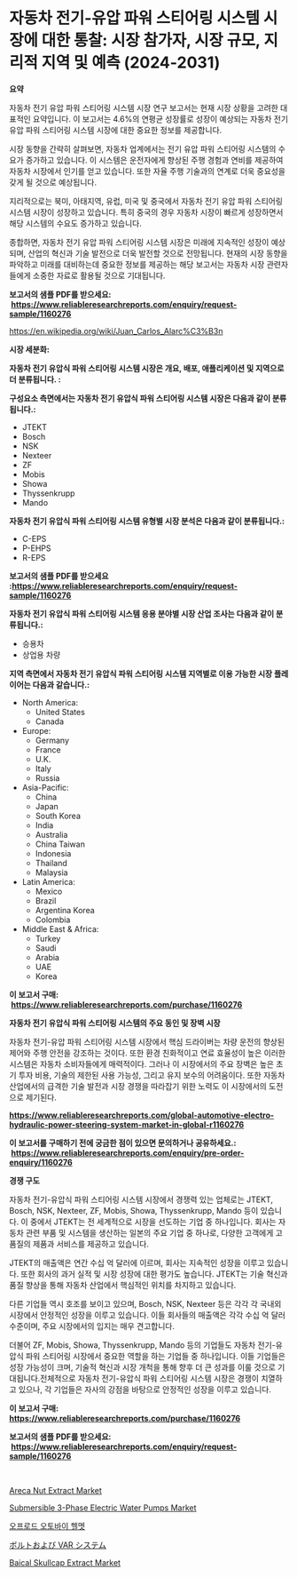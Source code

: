 <p><h1>자동차 전기-유압 파워 스티어링 시스템 시장에 대한 통찰: 시장 참가자, 시장 규모, 지리적 지역 및 예측 (2024-2031)</h1></p><p><strong>요약</strong></p>
<p><p>자동차 전기 유압 파워 스티어링 시스템 시장 연구 보고서는 현재 시장 상황을 고려한 대표적인 요약입니다. 이 보고서는 4.6%의 연평균 성장률로 성장이 예상되는 자동차 전기 유압 파워 스티어링 시스템 시장에 대한 중요한 정보를 제공합니다.</p><p>시장 동향을 간략히 살펴보면, 자동차 업계에서는 전기 유압 파워 스티어링 시스템의 수요가 증가하고 있습니다. 이 시스템은 운전자에게 향상된 주행 경험과 연비를 제공하여 자동차 시장에서 인기를 얻고 있습니다. 또한 자율 주행 기술과의 연계로 더욱 중요성을 갖게 될 것으로 예상됩니다.</p><p>지리적으로는 북미, 아태지역, 유럽, 미국 및 중국에서 자동차 전기 유압 파워 스티어링 시스템 시장이 성장하고 있습니다. 특히 중국의 경우 자동차 시장이 빠르게 성장하면서 해당 시스템의 수요도 증가하고 있습니다.</p><p>종합하면, 자동차 전기 유압 파워 스티어링 시스템 시장은 미래에 지속적인 성장이 예상되며, 산업의 혁신과 기술 발전으로 더욱 발전할 것으로 전망됩니다. 현재의 시장 동향을 파악하고 미래를 대비하는데 중요한 정보를 제공하는 해당 보고서는 자동차 시장 관련자들에게 소중한 자료로 활용될 것으로 기대됩니다.</p></p>
<p><strong>보고서의 샘플 PDF를 받으세요: &nbsp;<a href="https://www.reliableresearchreports.com/enquiry/request-sample/1160276">https://www.reliableresearchreports.com/enquiry/request-sample/1160276</a></strong></p>
<p><a href="https://en.wikipedia.org/wiki/Juan_Carlos_Alarc%C3%B3n">https://en.wikipedia.org/wiki/Juan_Carlos_Alarc%C3%B3n</a></p>
<p><strong>시장 세분화:</strong></p>
<p><strong> 자동차 전기 유압식 파워 스티어링 시스템 시장은 개요, 배포, 애플리케이션 및 지역으로 더 분류됩니다. :</strong></p>
<p><strong>구성요소 측면에서는 자동차 전기 유압식 파워 스티어링 시스템 시장은 다음과 같이 분류됩니다.:</strong></p>
<p><ul><li>JTEKT</li><li>Bosch</li><li>NSK</li><li>Nexteer</li><li>ZF</li><li>Mobis</li><li>Showa</li><li>Thyssenkrupp</li><li>Mando</li></ul></p>
<p><strong> 자동차 전기 유압식 파워 스티어링 시스템 유형별 시장 분석은 다음과 같이 분류됩니다.:</strong></p>
<p><ul><li>C-EPS</li><li>P-EHPS</li><li>R-EPS</li></ul></p>
<p><strong>보고서의 샘플 PDF를 받으세요 :<a href="https://www.reliableresearchreports.com/enquiry/request-sample/1160276">https://www.reliableresearchreports.com/enquiry/request-sample/1160276</a></strong></p>
<p><strong> 자동차 전기 유압식 파워 스티어링 시스템 응용 분야별 시장 산업 조사는 다음과 같이 분류됩니다.:</strong></p>
<p><ul><li>승용차</li><li>상업용 차량</li></ul></p>
<p><strong>지역 측면에서 자동차 전기 유압식 파워 스티어링 시스템 지역별로 이용 가능한 시장 플레이어는 다음과 같습니다.:</strong></p>
<p><ul>
    <li>
        North America:
        <ul>
            <li>United States</li>
            <li>Canada</li>
        </ul>
    </li>
    <li>
        Europe:
        <ul>
            <li>Germany</li>
            <li>France</li>
            <li>U.K.</li>
            <li>Italy</li>
            <li>Russia</li>
        </ul>
    </li>
    <li>
        Asia-Pacific:
        <ul>
            <li>China</li>
            <li>Japan</li>
            <li>South Korea</li>
            <li>India</li>
            <li>Australia</li>
            <li>China Taiwan</li>
            <li>Indonesia</li>
            <li>Thailand</li>
            <li>Malaysia</li>
        </ul>
    </li>
    <li>
        Latin America:
        <ul>
            <li>Mexico</li>
            <li>Brazil</li>
            <li>Argentina Korea</li>
            <li>Colombia</li>
        </ul>
    </li>
    <li>
        Middle East & Africa:
        <ul>
            <li>Turkey</li>
            <li>Saudi</li>
            <li>Arabia</li>
            <li>UAE</li>
            <li>Korea</li>
        </ul>
    </li>
    </ul></p>
<p><strong>이 보고서 구매: &nbsp;<a href="https://www.reliableresearchreports.com/purchase/1160276">https://www.reliableresearchreports.com/purchase/1160276</a></strong></p>
<p><strong>자동차 전기 유압식 파워 스티어링 시스템의 주요 동인 및 장벽 시장</strong></p>
<p><p>자동차 전기-유압 파워 스티어링 시스템 시장에서 핵심 드라이버는 차량 운전의 향상된 제어와 주행 안전을 강조하는 것이다. 또한 환경 친화적이고 연료 효율성이 높은 이러한 시스템은 자동차 소비자들에게 매력적이다. 그러나 이 시장에서의 주요 장벽은 높은 초기 투자 비용, 기술의 제한된 사용 가능성, 그리고 유지 보수의 어려움이다. 또한 자동차 산업에서의 급격한 기술 발전과 시장 경쟁을 따라잡기 위한 노력도 이 시장에서의 도전으로 제기된다.</p></p>
<p><strong><a href="https://www.reliableresearchreports.com/global-automotive-electro-hydraulic-power-steering-system-market-in-global-r1160276">https://www.reliableresearchreports.com/global-automotive-electro-hydraulic-power-steering-system-market-in-global-r1160276</a></strong></p>
<p><strong>이 보고서를 구매하기 전에 궁금한 점이 있으면 문의하거나 공유하세요.: &nbsp;<a href="https://www.reliableresearchreports.com/enquiry/pre-order-enquiry/1160276">https://www.reliableresearchreports.com/enquiry/pre-order-enquiry/1160276</a></strong></p>
<p><strong>경쟁 구도</strong></p>
<p><p>자동차 전기-유압식 파워 스티어링 시스템 시장에서 경쟁력 있는 업체로는 JTEKT, Bosch, NSK, Nexteer, ZF, Mobis, Showa, Thyssenkrupp, Mando 등이 있습니다. 이 중에서 JTEKT는 전 세계적으로 시장을 선도하는 기업 중 하나입니다. 회사는 자동차 관련 부품 및 시스템을 생산하는 일본의 주요 기업 중 하나로, 다양한 고객에게 고품질의 제품과 서비스를 제공하고 있습니다.</p><p>JTEKT의 매출액은 연간 수십 억 달러에 이르며, 회사는 지속적인 성장을 이루고 있습니다. 또한 회사의 과거 실적 및 시장 성장에 대한 평가도 높습니다. JTEKT는 기술 혁신과 품질 향상을 통해 자동차 산업에서 핵심적인 위치를 차지하고 있습니다.</p><p>다른 기업들 역시 호조를 보이고 있으며, Bosch, NSK, Nexteer 등은 각각 각 국내외 시장에서 안정적인 성장을 이루고 있습니다. 이들 회사들의 매출액은 각각 수십 억 달러 수준이며, 주요 시장에서의 입지는 매우 견고합니다.</p><p>더불어 ZF, Mobis, Showa, Thyssenkrupp, Mando 등의 기업들도 자동차 전기-유압식 파워 스티어링 시장에서 중요한 역할을 하는 기업들 중 하나입니다. 이들 기업들은 성장 가능성이 크며, 기술적 혁신과 시장 개척을 통해 향후 더 큰 성과를 이룰 것으로 기대됩니다.전체적으로 자동차 전기-유압식 파워 스티어링 시스템 시장은 경쟁이 치열하고 있으나, 각 기업들은 자사의 강점을 바탕으로 안정적인 성장을 이루고 있습니다.</p></p>
<p><strong>이 보고서 구매: &nbsp; <a href="https://www.reliableresearchreports.com/purchase/1160276">https://www.reliableresearchreports.com/purchase/1160276</a></strong></p>
<p><strong>보고서의 샘플 PDF를 받으세요: &nbsp;<a href="https://www.reliableresearchreports.com/enquiry/request-sample/1160276">https://www.reliableresearchreports.com/enquiry/request-sample/1160276</a></strong><strong></strong></p>
<p>&nbsp;</p>
<p><p><a href="https://github.com/gladysalidde/Market-Research-Report-List-2/blob/main/areca-nut-extract-market.md">Areca Nut Extract Market</a></p><p><a href="https://issuu.com/reportprime-2/docs/submersible-3-phase-electric-water-pumps-market-si">Submersible 3-Phase Electric Water Pumps Market</a></p><p><a href="https://github.com/sougarounis/Market-Research-Report-List-4/blob/main/8185821134057.md">오프로드 오토바이 헬멧</a></p><p><a href="https://medium.com/@queenlitle19361/%E9%9B%BB%E5%9C%A7%E3%81%8A%E3%82%88%E3%81%B3var%E3%82%B7%E3%82%B9%E3%83%86%E3%83%A0%E5%B8%82%E5%A0%B4-%E7%AB%B6%E4%BA%89%E5%88%86%E6%9E%90-%E5%B8%82%E5%A0%B4%E5%8B%95%E5%90%91-2031%E5%B9%B4%E3%81%BE%E3%81%A7%E3%81%AE%E4%BA%88%E6%B8%AC-14fa97bf0963">ボルトおよび VAR システム</a></p><p><a href="https://github.com/labibmmn112/Market-Research-Report-List-1/blob/main/baical-skullcap-extract-market.md">Baical Skullcap Extract Market</a></p></p>